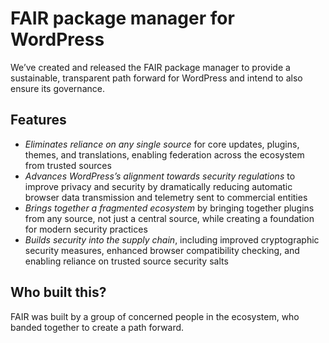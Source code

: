 # FAIR package manager for WordPress

We’ve created and released the FAIR package manager to provide a sustainable, transparent path forward for WordPress and intend to also ensure its governance.

## Features

* *Eliminates reliance on any single source* for core updates, plugins, themes, and translations, enabling federation across the ecosystem from trusted sources
* *Advances WordPress’s alignment towards security regulations* to improve privacy and security by dramatically reducing automatic browser data transmission and telemetry sent to commercial entities
* *Brings together a fragmented ecosystem* by bringing together plugins from any source, not just a central source, while creating a foundation for modern security practices
* *Builds security into the supply chain*, including improved cryptographic security measures, enhanced browser compatibility checking, and enabling reliance on trusted source security salts

## Who built this?

FAIR was built by a group of concerned people in the ecosystem, who banded together to create a path forward.